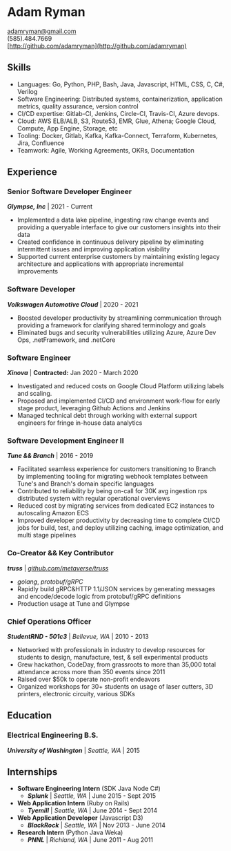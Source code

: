# Adam Ryman
adamryman@gmail.com  
(585).484.7669  
[http://github.com/adamryman](http://github.com/adamryman)


## Skills
- Languages: Go, Python, PHP, Bash, Java, Javascript, HTML, CSS, C, C#, Verilog
- Software Engineering: Distributed systems, containerization, application metrics, quality assurance, version control
- CI/CD expertise: Gitlab-CI, Jenkins, Circle-CI, Travis-CI, Azure devops.
- Cloud: AWS ELB/ALB, S3, Route53, EMR, Glue, Athena; Google Cloud, Compute, App Engine, Storage, etc
- Tooling: Docker, Gitlab, Kafka, Kafka-Connect, Terraform, Kubernetes, Jira, Confluence
- Teamwork: Agile, Working Agreements, OKRs, Documentation

## Experience

### Senior Software Developer Engineer
***Glympse, Inc*** | 2021 - Current

- Implemented a data lake pipeline, ingesting raw change events and providing a queryable interface to give our customers insights into their data
- Created confidence in continuous delivery pipeline by eliminating intermittent issues and improving application visibility
- Supported current enterprise customers by maintaining existing legacy architecture and applications with appropriate incremental improvements

### Software Developer
***Volkswagen Automotive Cloud*** | 2020 - 2021

- Boosted developer productivity by streamlining communication through providing a framework for clarifying shared terminology and goals
- Eliminated bugs and security vulnerabilities utilizing Azure, Azure Dev Ops, .netFramework, and .netCore

### Software Engineer

***Xinova*** | **Contracted:** Jan 2020 - March 2020

- Investigated and reduced costs on Google Cloud Platform utilizing labels and scaling.
- Proposed and implemented CI/CD and environment work-flow for early stage product, leveraging Github Actions and Jenkins
- Managed technical debt through working with external support engineers for fringe in-house data analytics

### Software Development Engineer II

***Tune && Branch***  | 2016 - 2019

- Facilitated seamless experience for customers transitioning to Branch by implementing tooling for migrating webhook templates between Tune's and Branch's domain specific languages
- Contributed to reliability by being on-call for 30K avg ingestion rps distributed system with regular operational overviews
- Reduced cost by migrating services from dedicated EC2 instances to autoscaling Amazon ECS
- Improved developer productivity by decreasing time to complete CI/CD jobs for build, test, and deploy utilizing caching, image optimization, and multi stage pipelines


### Co-Creator && Key Contributor

***truss*** | *[github.com/metaverse/truss](https://github.com/metaverse/truss)*

- *golang*, *protobuf/gRPC*
- Rapidly build gRPC&HTTP 1.1/JSON services by generating messages and encode/decode logic from protobuf/gRPC definitions
- Production usage at Tune and Glympse

### Chief Operations Officer

***StudentRND - 501c3*** | *Bellevue, WA* | 2010 - 2013

- Networked with professionals in industry to develop resources for students to design, manufacture, test, & sell experimental products
- Grew hackathon, CodeDay, from grassroots to more than 35,000 total attendance across more than 350 events since 2011
- Raised over $50k to operate non-profit endeavors
- Organized workshops for 30+ students on usage of laser cutters, 3D printers, electronic circuity, various SDKs

## Education

### Electrical Engineering B.S.
 ***University of Washington*** | *Seattle, WA* | 2015

## Internships

- **Software Engineering Intern** (SDK Java Node C#)
	- ***Splunk*** | *Seattle, WA* | June 2015 - Sept 2015
- **Web Application Intern** (Ruby on Rails)
	- ***Tyemill*** | *Seattle, WA* | June 2014 - Sept 2014
- **Web Application Developer** (Javascript D3)
	- ***BlackRock*** | *Seattle, WA* | Nov 2013 - June 2014
- **Research Intern** (Python Java Weka)
	- ***PNNL*** | *Richland, WA* | June 2011 - Aug 2011

